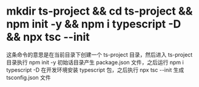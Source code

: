 # mkdir ts-project && cd ts-project && npm init -y && npm i typescript -D && npx tsc --init

这条命令的意思是在当前目录下创建一个 ts-project 目录，然后进入 ts-project 目录执行 npm init -y 初始话目录产生 package.json 文件，之后运行 npm i typescript -D 在开发环境安装 typescript 包，之后执行 npx tsc --init 生成 tsconfig.json 文件
